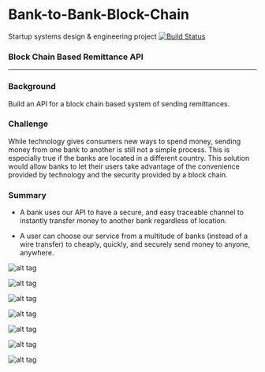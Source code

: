 # Bank-to-Bank-Block-Chain
Startup systems design &amp; engineering project
[![Build Status](https://magnum.travis-ci.com/nwams/Bank-to-Bank-Block-Chain.svg?token=RpeF892beaNjohLnzLAD&branch=master)](https://magnum.travis-ci.com/nwams/Bank-to-Bank-Block-Chain)

### Block Chain Based Remittance API
---------------------------------

### Background

Build an API for a block chain based system of sending remittances.

### Challenge

While technology gives consumers new ways to spend money, sending money from one bank to another is still not
a simple process. This is especially true if the banks are located in a different country. This solution would
allow banks to let their users take advantage of the convenience provided by technology and the security provided 
by a block chain. 

### Summary

- A bank uses our API to have a secure, and easy traceable channel to instantly transfer money to another bank regardless of location.

- A user can choose our service from a multitude of banks (instead of a wire transfer) to cheaply, quickly, and securely send money to anyone, anywhere.

![alt tag](https://github.com/nwams/Bank-to-Bank-Block-Chain/blob/master/appPics/1%20string.PNG)

![alt tag](https://github.com/nwams/Bank-to-Bank-Block-Chain/blob/master/appPics/2%20transfer.png)

![alt tag](https://github.com/nwams/Bank-to-Bank-Block-Chain/blob/master/appPics/3%20balance.png)

![alt tag](https://github.com/nwams/Bank-to-Bank-Block-Chain/blob/master/appPics/4%20amount.png)

![alt tag](https://github.com/nwams/Bank-to-Bank-Block-Chain/blob/master/appPics/5%20confirm.png)

![alt tag](https://github.com/nwams/Bank-to-Bank-Block-Chain/blob/master/appPics/6%20cograts.png)

![alt tag](https://github.com/nwams/Bank-to-Bank-Block-Chain/blob/master/appPics/7%20ledger.png)
